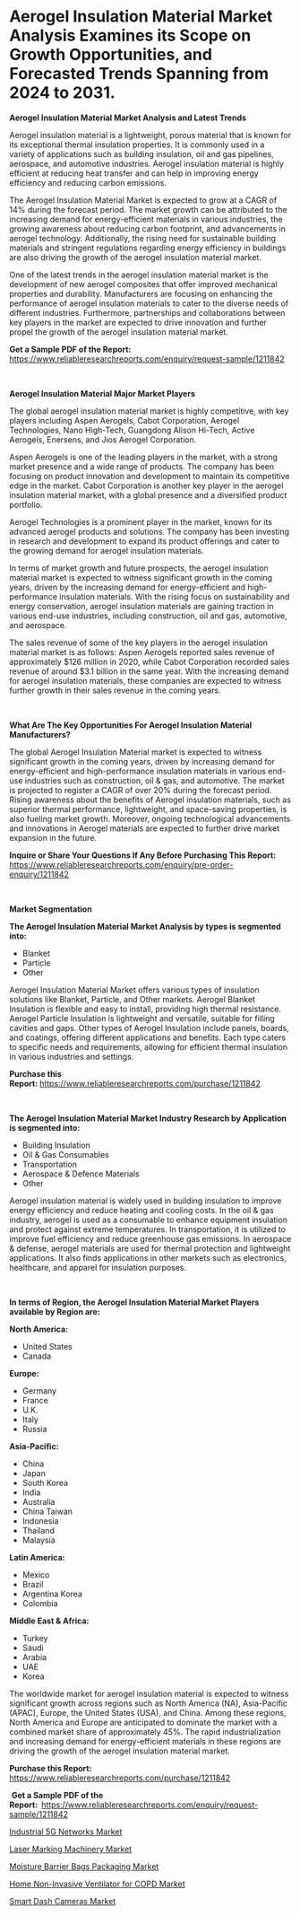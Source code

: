 <p><h1>Aerogel Insulation Material Market Analysis Examines its Scope on Growth Opportunities, and Forecasted Trends Spanning from 2024 to 2031.</h1></p><p><strong>Aerogel Insulation Material Market Analysis and Latest Trends</strong></p>
<p><p>Aerogel insulation material is a lightweight, porous material that is known for its exceptional thermal insulation properties. It is commonly used in a variety of applications such as building insulation, oil and gas pipelines, aerospace, and automotive industries. Aerogel insulation material is highly efficient at reducing heat transfer and can help in improving energy efficiency and reducing carbon emissions.</p><p>The Aerogel Insulation Material Market is expected to grow at a CAGR of 14% during the forecast period. The market growth can be attributed to the increasing demand for energy-efficient materials in various industries, the growing awareness about reducing carbon footprint, and advancements in aerogel technology. Additionally, the rising need for sustainable building materials and stringent regulations regarding energy efficiency in buildings are also driving the growth of the aerogel insulation material market.</p><p>One of the latest trends in the aerogel insulation material market is the development of new aerogel composites that offer improved mechanical properties and durability. Manufacturers are focusing on enhancing the performance of aerogel insulation materials to cater to the diverse needs of different industries. Furthermore, partnerships and collaborations between key players in the market are expected to drive innovation and further propel the growth of the aerogel insulation material market.</p></p>
<p><strong>Get a Sample PDF of the Report:&nbsp;</strong> <a href="https://www.reliableresearchreports.com/enquiry/request-sample/1211842">https://www.reliableresearchreports.com/enquiry/request-sample/1211842</a></p>
<p>&nbsp;</p>
<p><strong>Aerogel Insulation Material Major Market Players</strong></p>
<p><p>The global aerogel insulation material market is highly competitive, with key players including Aspen Aerogels, Cabot Corporation, Aerogel Technologies, Nano High-Tech, Guangdong Alison Hi-Tech, Active Aerogels, Enersens, and Jios Aerogel Corporation.</p><p>Aspen Aerogels is one of the leading players in the market, with a strong market presence and a wide range of products. The company has been focusing on product innovation and development to maintain its competitive edge in the market. Cabot Corporation is another key player in the aerogel insulation material market, with a global presence and a diversified product portfolio.</p><p>Aerogel Technologies is a prominent player in the market, known for its advanced aerogel products and solutions. The company has been investing in research and development to expand its product offerings and cater to the growing demand for aerogel insulation materials.</p><p>In terms of market growth and future prospects, the aerogel insulation material market is expected to witness significant growth in the coming years, driven by the increasing demand for energy-efficient and high-performance insulation materials. With the rising focus on sustainability and energy conservation, aerogel insulation materials are gaining traction in various end-use industries, including construction, oil and gas, automotive, and aerospace.</p><p>The sales revenue of some of the key players in the aerogel insulation material market is as follows: Aspen Aerogels reported sales revenue of approximately $126 million in 2020, while Cabot Corporation recorded sales revenue of around $3.1 billion in the same year. With the increasing demand for aerogel insulation materials, these companies are expected to witness further growth in their sales revenue in the coming years.</p></p>
<p>&nbsp;</p>
<p><strong>What Are The Key Opportunities For Aerogel Insulation Material Manufacturers?</strong></p>
<p><p>The global Aerogel Insulation Material market is expected to witness significant growth in the coming years, driven by increasing demand for energy-efficient and high-performance insulation materials in various end-use industries such as construction, oil & gas, and automotive. The market is projected to register a CAGR of over 20% during the forecast period. Rising awareness about the benefits of Aerogel insulation materials, such as superior thermal performance, lightweight, and space-saving properties, is also fueling market growth. Moreover, ongoing technological advancements and innovations in Aerogel materials are expected to further drive market expansion in the future.</p></p>
<p><strong>Inquire or Share Your Questions If Any Before Purchasing This Report:</strong> <a href="https://www.reliableresearchreports.com/enquiry/pre-order-enquiry/1211842">https://www.reliableresearchreports.com/enquiry/pre-order-enquiry/1211842</a></p>
<p>&nbsp;</p>
<p><strong>Market Segmentation</strong></p>
<p><strong>The Aerogel Insulation Material Market Analysis by types is segmented into:</strong></p>
<p><ul><li>Blanket</li><li>Particle</li><li>Other</li></ul></p>
<p><p>Aerogel Insulation Material Market offers various types of insulation solutions like Blanket, Particle, and Other markets. Aerogel Blanket Insulation is flexible and easy to install, providing high thermal resistance. Aerogel Particle Insulation is lightweight and versatile, suitable for filling cavities and gaps. Other types of Aerogel Insulation include panels, boards, and coatings, offering different applications and benefits. Each type caters to specific needs and requirements, allowing for efficient thermal insulation in various industries and settings.</p></p>
<p><strong>Purchase this Report:&nbsp;</strong><a href="https://www.reliableresearchreports.com/purchase/1211842">https://www.reliableresearchreports.com/purchase/1211842</a></p>
<p>&nbsp;</p>
<p><strong>The Aerogel Insulation Material Market Industry Research by Application is segmented into:</strong></p>
<p><ul><li>Building Insulation</li><li>Oil & Gas Consumables</li><li>Transportation</li><li>Aerospace & Defence Materials</li><li>Other</li></ul></p>
<p><p>Aerogel insulation material is widely used in building insulation to improve energy efficiency and reduce heating and cooling costs. In the oil & gas industry, aerogel is used as a consumable to enhance equipment insulation and protect against extreme temperatures. In transportation, it is utilized to improve fuel efficiency and reduce greenhouse gas emissions. In aerospace & defense, aerogel materials are used for thermal protection and lightweight applications. It also finds applications in other markets such as electronics, healthcare, and apparel for insulation purposes.</p></p>
<p>&nbsp;</p>
<p><strong>In terms of Region, the Aerogel Insulation Material Market Players available by Region are:</strong></p>
<p>
    <p> <strong> North America: </strong>
        <ul>
            <li>United States</li>
            <li>Canada</li>
        </ul>
        </p> 
    <p> <strong> Europe: </strong>
        <ul>
            <li>Germany</li>
            <li>France</li>
            <li>U.K.</li>
            <li>Italy</li>
            <li>Russia</li>
        </ul>
        </p> 
    <p> <strong> Asia-Pacific: </strong>
        <ul>
            <li>China</li>
            <li>Japan</li>
            <li>South Korea</li>
            <li>India</li>
            <li>Australia</li>
            <li>China Taiwan</li>
            <li>Indonesia</li>
            <li>Thailand</li>
            <li>Malaysia</li>
        </ul>
        </p> 
    <p> <strong> Latin America: </strong>
        <ul>
            <li>Mexico</li>
            <li>Brazil</li>
            <li>Argentina Korea</li>
            <li>Colombia</li>
        </ul>
        </p> 
    <p> <strong> Middle East & Africa: </strong>
        <ul>
            <li>Turkey</li>
            <li>Saudi</li>
            <li>Arabia</li>
            <li>UAE</li>
            <li>Korea</li>
        </ul>
    </p>
    </p>
<p><p>The worldwide market for aerogel insulation material is expected to witness significant growth across regions such as North America (NA), Asia-Pacific (APAC), Europe, the United States (USA), and China. Among these regions, North America and Europe are anticipated to dominate the market with a combined market share of approximately 45%. The rapid industrialization and increasing demand for energy-efficient materials in these regions are driving the growth of the aerogel insulation material market.</p></p>
<p><strong>Purchase this Report: </strong><a href="https://www.reliableresearchreports.com/purchase/1211842">https://www.reliableresearchreports.com/purchase/1211842</a></p>
<p>&nbsp;<strong>Get a Sample PDF of the Report:&nbsp;&nbsp;</strong><a href="https://www.reliableresearchreports.com/enquiry/request-sample/1211842">https://www.reliableresearchreports.com/enquiry/request-sample/1211842</a></p>
<p><strong></strong></p>
<p><p><a href="https://medium.com/@danmacdonald740/industrial-5g-networks-market-trends-forecast-and-competitive-analysis-to-2031-13c8fec4ddaa">Industrial 5G Networks Market</a></p><p><a href="https://medium.com/@danmacdonald740/decoding-laser-marking-machinery-market-metrics-market-share-trends-and-growth-patterns-6c1af945856b">Laser Marking Machinery Market</a></p><p><a href="https://medium.com/@danmacdonald740/moisture-barrier-bags-packaging-market-report-reveals-the-latest-trends-and-growth-opportunities-of-26b85b710358">Moisture Barrier Bags Packaging Market</a></p><p><a href="https://github.com/JameTravis/Market-Research-Report-List-3/blob/main/home-non-invasive-ventilator-for-copd-market.md">Home Non-Invasive Ventilator for COPD Market</a></p><p><a href="https://medium.com/@danmacdonald740/smart-dash-cameras-market-share-evolution-and-market-growth-trends-2024-2031-fefefbe11091">Smart Dash Cameras Market</a></p></p>